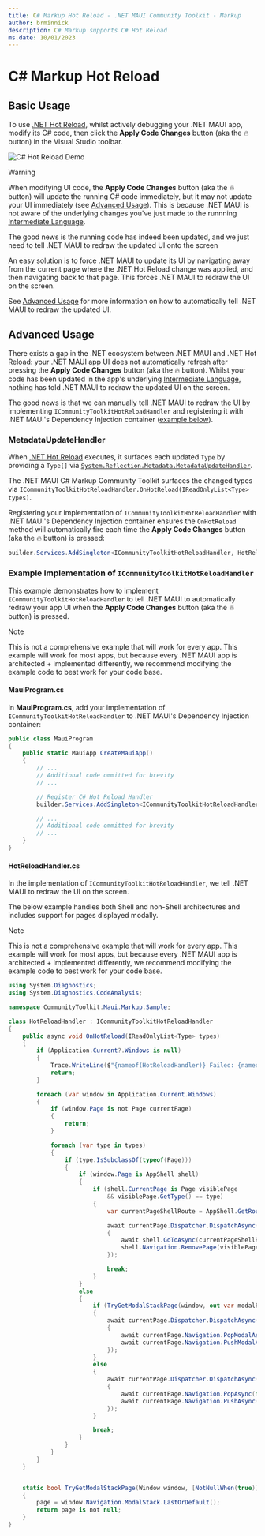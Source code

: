 ```yaml
---
title: C# Markup Hot Reload - .NET MAUI Community Toolkit - Markup
author: brminnick
description: C# Markup supports C# Hot Reload
ms.date: 10/01/2023
---
```


# C# Markup Hot Reload

## Basic Usage

To use [.NET Hot Reload](https://devblogs.microsoft.com/dotnet/introducing-net-hot-reload/), whilst actively debugging your .NET MAUI app, modify its C# code, then click the **Apply Code Changes** button (aka the 🔥 button) in the Visual Studio toolbar.

![C# Hot Reload Demo](dotnet-hot-reload.gif)

> [!WARNING]
> When modifying UI code, the **Apply Code Changes** button (aka the 🔥 button) will update the running C# code immediately, but it may not update your UI immediately (see [Advanced Usage](./dotnet-hot-reload.md#advanced-usage)). This is because .NET MAUI is not aware of the underlying changes you've just made to the runnning [Intermediate Language](/dotnet/standard/managed-code#intermediate-language--execution). 
> 
> The good news is the running code has indeed been updated, and we just need to tell .NET MAUI to redraw the updated UI onto the screen
>
> An easy solution is to force .NET MAUI to update its UI by navigating away from the current page where the .NET Hot Reload change was applied, and then navigating back to that page. This forces .NET MAUI to redraw the UI on the screen.
>
> See [Advanced Usage](./dotnet-hot-reload.md#advanced-usage) for more information on how to automatically tell .NET MAUI to redraw the updated UI.

## Advanced Usage

There exists a gap in the .NET ecosystem between .NET MAUI and .NET Hot Reload: your .NET MAUI app UI does not automatically refresh after pressing the **Apply Code Changes** button (aka the 🔥 button). Whilst your code has been updated in the app's underlying [Intermediate Language](/dotnet/standard/managed-code#intermediate-language--execution), nothing has told .NET MAUI to redraw the updated UI on the screen.

The good news is that we can manually tell .NET MAUI to redraw the UI by implementing `ICommunityToolkitHotReloadHandler` and registering it with .NET MAUI's Dependency Injection container ([example below](./dotnet-hot-reload.md#example-implementation-of-icommunitytoolkithotreloadhandler)).

### MetadataUpdateHandler 
When [.NET Hot Reload](https://devblogs.microsoft.com/dotnet/introducing-net-hot-reload/) executes, it surfaces each updated `Type` by providing a `Type[]` via [`System.Reflection.Metadata.MetadataUpdateHandler`](/dotnet/api/system.reflection.metadata.metadataupdatehandlerattribute). 

The .NET MAUI C# Markup Community Toolkit surfaces the changed types via `ICommunityToolkitHotReloadHandler.OnHotReload(IReadOnlyList<Type> types)`. 

Registering your implementation of `ICommunityToolkitHotReloadHandler` with .NET MAUI's Dependency Injection container ensures the `OnHotReload` method will automatically fire each time the **Apply Code Changes** button (aka the 🔥 button) is pressed: 

```cs
builder.Services.AddSingleton<ICommunityToolkitHotReloadHandler, HotReloadHandler>();
```

### Example Implementation of `ICommunityToolkitHotReloadHandler`

This example demonstrates how to implement `ICommunityToolkitHotReloadHandler` to tell .NET MAUI to automatically redraw your app UI when the **Apply Code Changes** button (aka the 🔥 button) is pressed. 

> [!NOTE]
> This is not a comprehensive example that will work for every app. This example will work for most apps, but because every .NET MAUI app is architected + implemented differently, we recommend modifying the example code to best work for your code base.

#### MauiProgram.cs

In **MauiProgram.cs**, add your implementation of `ICommunityToolkitHotReloadHandler` to .NET MAUI's Dependency Injection container:

```cs
public class MauiProgram
{
	public static MauiApp CreateMauiApp()
	{
		// ...
        // Additional code ommitted for brevity
        // ...

		// Register C# Hot Reload Handler
		builder.Services.AddSingleton<ICommunityToolkitHotReloadHandler, HotReloadHandler>();

		// ...
        // Additional code ommitted for brevity
        // ...
	}
}
```

#### HotReloadHandler.cs

In the implementation of `ICommunityToolkitHotReloadHandler`, we tell .NET MAUI to redraw the UI on the screen.

The below example handles both Shell and non-Shell architectures and includes support for pages displayed modally.

> [!NOTE]
> This is not a comprehensive example that will work for every app. This example will work for most apps, but because every .NET MAUI app is architected + implemented differently, we recommend modifying the example code to best work for your code base.

```cs
using System.Diagnostics;
using System.Diagnostics.CodeAnalysis;

namespace CommunityToolkit.Maui.Markup.Sample;

class HotReloadHandler : ICommunityToolkitHotReloadHandler
{
	public async void OnHotReload(IReadOnlyList<Type> types)
	{
		if (Application.Current?.Windows is null)
		{
			Trace.WriteLine($"{nameof(HotReloadHandler)} Failed: {nameof(Application)}.{nameof(Application.Current)}.{nameof(Application.Current.Windows)} is null");
			return;
		}

		foreach (var window in Application.Current.Windows)
		{
			if (window.Page is not Page currentPage)
			{
				return;
			}

			foreach (var type in types)
			{
				if (type.IsSubclassOf(typeof(Page)))
				{
					if (window.Page is AppShell shell)
					{
						if (shell.CurrentPage is Page visiblePage
							&& visiblePage.GetType() == type)
						{
							var currentPageShellRoute = AppShell.GetRoute(type);

							await currentPage.Dispatcher.DispatchAsync(async () =>
							{
								await shell.GoToAsync(currentPageShellRoute, false);
								shell.Navigation.RemovePage(visiblePage);
							});

							break;
						}
					}
					else
					{
						if (TryGetModalStackPage(window, out var modalPage))
						{
							await currentPage.Dispatcher.DispatchAsync(async () =>
							{
								await currentPage.Navigation.PopModalAsync(false);
								await currentPage.Navigation.PushModalAsync(modalPage, false);
							});
						}
						else
						{
							await currentPage.Dispatcher.DispatchAsync(async () =>
							{
								await currentPage.Navigation.PopAsync(false);
								await currentPage.Navigation.PushAsync(modalPage, false);
							});
						}

						break;
					}
				}
			}
		}
	}


	static bool TryGetModalStackPage(Window window, [NotNullWhen(true)] out Page? page)
	{
		page = window.Navigation.ModalStack.LastOrDefault();
		return page is not null;
	}
}
```